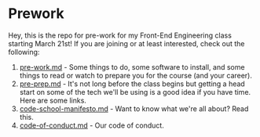 # Prework

Hey, this is the repo for pre-work for my Front-End Engineering class starting March 21st! If you are joining or at least interested, check out the following:

1. [pre-work.md](https://github.com/tiy-dallas-march-2016-fee/prework/blob/master/pre-work.md) - Some things to do, some software to install, and some things to read or watch to prepare you for the course (and your career).
1. [pre-prep.md](https://github.com/tiy-dallas-march-2016-fee/prework/blob/master/pre-prep.md) - It's not long before the class begins but getting a head start on some of the tech we'll be using is a good idea if you have time. Here are some links.
1. [code-school-manifesto.md](https://github.com/tiy-dallas-march-2016-fee/prework/blob/master/code-school-manifesto.md) - Want to know what we're all about? Read this.
1. [code-of-conduct.md](https://github.com/tiy-dallas-march-2016-fee/prework/blob/master/code-of-conduct.md) - Our code of conduct.
